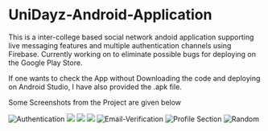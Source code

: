 # UniDayz-Android-Application

This is a inter-college based social network andoid application supporting live messaging features and multiple authentication channels using Firebase. Currently working on to eliminate possible bugs for deploying on the Google Play Store.

If one wants to check the App without Downloading the code and deploying on Android Studio, I have also provided the .apk file. 

Some Screenshots from the Project are given below 


![Authentication](https://github.com/rohankrgupta/UniDayz/blob/master/Screenshot1.png)
![](https://github.com/rohankrgupta/UniDayz/blob/master/WhatsApp%20Image%202021-03-09%20at%203.27.39%20AM.jpg)
![](https://github.com/rohankrgupta/UniDayz/blob/master/WhatsApp%20Image%202021-03-08%20at%205.30.06%20PM%20(1).jpg)
![](https://github.com/rohankrgupta/UniDayz/blob/master/WhatsApp%20Image%202021-03-08%20at%205.30.02%20PM.jpg)
![Email-Verification](https://github.com/rohankrgupta/UniDayz/blob/master/Screenshot3.png)
![Profile Section](https://github.com/rohankrgupta/UniDayz/blob/master/WhatsApp%20Image%202021-03-08%20at%205.40.22%20PM.jpg)
![Random](https://github.com/rohankrgupta/UniDayz/blob/master/Screenshot4.png)
